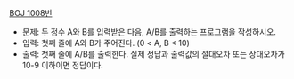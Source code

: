 [BOJ 1008번](https://www.acmicpc.net/problem/1008)

- 문제: 두 정수 A와 B를 입력받은 다음, A/B를 출력하는 프로그램을 작성하시오.
- 입력: 첫째 줄에 A와 B가 주어진다. (0 < A, B < 10)
- 출력: 첫째 줄에 A/B를 출력한다. 실제 정답과 출력값의 절대오차 또는 상대오차가 10-9 이하이면 정답이다.
